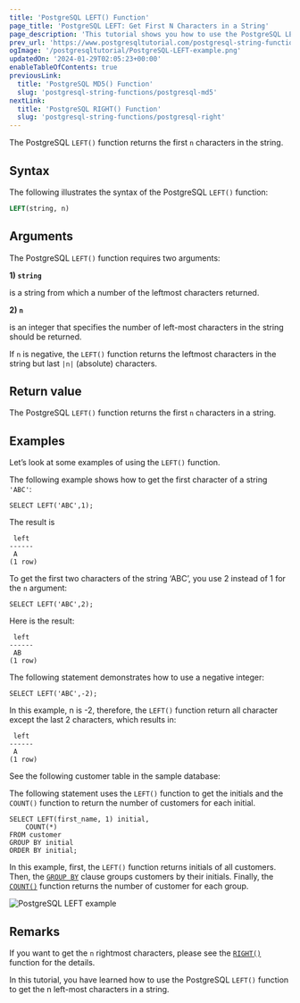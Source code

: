 ```yaml
---
title: 'PostgreSQL LEFT() Function'
page_title: 'PostgreSQL LEFT: Get First N Characters in a String'
page_description: 'This tutorial shows you how to use the PostgreSQL LEFT() function to get the first n characters in a string.'
prev_url: 'https://www.postgresqltutorial.com/postgresql-string-functions/postgresql-left/'
ogImage: '/postgresqltutorial/PostgreSQL-LEFT-example.png'
updatedOn: '2024-01-29T02:05:23+00:00'
enableTableOfContents: true
previousLink:
  title: 'PostgreSQL MD5() Function'
  slug: 'postgresql-string-functions/postgresql-md5'
nextLink:
  title: 'PostgreSQL RIGHT() Function'
  slug: 'postgresql-string-functions/postgresql-right'
---
```


The PostgreSQL `LEFT()` function returns the first `n` characters in the string.

## Syntax

The following illustrates the syntax of the PostgreSQL `LEFT()` function:

```sql
LEFT(string, n)
```

## Arguments

The PostgreSQL `LEFT()` function requires two arguments:

**1\) `string`**

is a string from which a number of the leftmost characters returned.

**2\) `n`**

is an integer that specifies the number of left\-most characters in the string should be returned.

If `n` is negative, the `LEFT()` function returns the leftmost characters in the string but last `|n|` (absolute) characters.

## Return value

The PostgreSQL `LEFT()` function returns the first `n` characters in a string.

## Examples

Let’s look at some examples of using the `LEFT()` function.

The following example shows how to get the first character of a string `'ABC'`:

```
SELECT LEFT('ABC',1);
```

The result is

```text
 left
------
 A
(1 row)
```

To get the first two characters of the string ‘ABC’, you use 2 instead of 1 for the `n` argument:

```
SELECT LEFT('ABC',2);
```

Here is the result:

```text
 left
------
 AB
(1 row)
```

The following statement demonstrates how to use a negative integer:

```
SELECT LEFT('ABC',-2);
```

In this example, n is \-2, therefore, the `LEFT()` function return all character except the last 2 characters, which results in:

```
 left
------
 A
(1 row)
```

See the following customer table in the sample database:

The following statement uses the `LEFT()` function to get the initials and the `COUNT()` function to return the number of customers for each initial.

```
SELECT LEFT(first_name, 1) initial,
    COUNT(*)
FROM customer
GROUP BY initial
ORDER BY initial;
```

In this example, first, the `LEFT()` function returns initials of all customers. Then, the [`GROUP BY`](../postgresql-tutorial/postgresql-group-by) clause groups customers by their initials. Finally, the [`COUNT()`](../postgresql-aggregate-functions/postgresql-count-function) function returns the number of customer for each group.

![PostgreSQL LEFT example](/postgresqltutorial/PostgreSQL-LEFT-example.png)

## Remarks

If you want to get the `n` rightmost characters, please see the [`RIGHT()`](postgresql-right) function for the details.

In this tutorial, you have learned how to use the PostgreSQL `LEFT()` function to get the n left\-most characters in a string.
